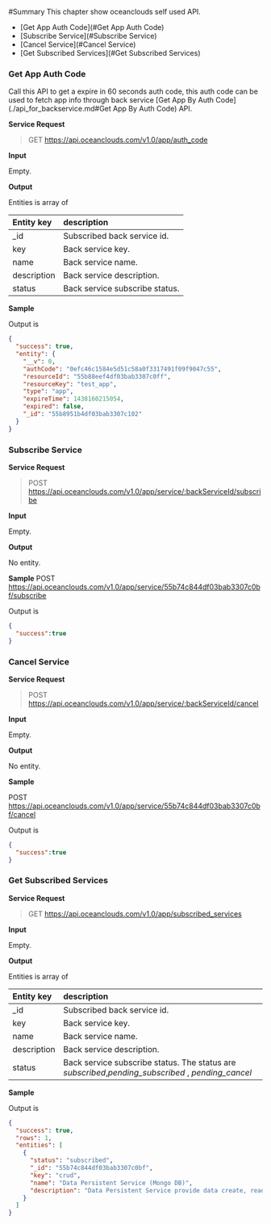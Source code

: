 #Summary
This chapter show oceanclouds self used API.

* [Get App Auth Code](#Get App Auth Code)
* [Subscribe Service](#Subscribe Service)
* [Cancel Service](#Cancel Service)
* [Get Subscribed Services](#Get Subscribed Services)


<a name="Get App Auth Code"></a>
### Get App Auth Code

Call this API to get a expire in 60 seconds auth code, this auth code can be used to fetch app info through back service [Get App By Auth Code](./api_for_backservice.md#Get App By Auth Code) API.

**Service Request**

> GET https://api.oceanclouds.com/v1.0/app/auth_code

**Input**

Empty.

**Output**

Entities is array of 

| Entity key | description |
|:-|:-|
|_id|Subscribed back service id.|
|key|Back service key.|
|name|Back service name.|
|description|Back service description.|
|status|Back service subscribe status.|


**Sample**

Output is 

```json
{
  "success": true,
  "entity": {
    "__v": 0,
    "authCode": "0efc46c1584e5d51c58a0f3317491f09f9047c55",
    "resourceId": "55b88eef4df03bab3307c0ff",
    "resourceKey": "test_app",
    "type": "app",
    "expireTime": 1438160215054,
    "expired": false,
    "_id": "55b8951b4df03bab3307c102"
  }
}
```

<a name="Subscribe Service"></a>
### Subscribe Service

**Service Request**

> POST https://api.oceanclouds.com/v1.0/app/service/:backServiceId/subscribe

**Input**

Empty.

**Output**

No entity.

**Sample**
POST https://api.oceanclouds.com/v1.0/app/service/55b74c844df03bab3307c0bf/subscribe

Output is

```json
{
  "success":true
}
```

<a name="Cancel Service"></a>
### Cancel Service

**Service Request**

> POST https://api.oceanclouds.com/v1.0/app/service/:backServiceId/cancel

**Input**

Empty.

**Output**

No entity.

**Sample**

POST https://api.oceanclouds.com/v1.0/app/service/55b74c844df03bab3307c0bf/cancel

Output is

```json
{
  "success":true
}
```

<a name="Get Subscribed Services"></a>
### Get Subscribed Services

**Service Request**

> GET https://api.oceanclouds.com/v1.0/app/subscribed_services

**Input**

Empty.

**Output**

Entities is array of 

| Entity key | description |
|:-|:-|
|_id|Subscribed back service id.|
|key|Back service key.|
|name|Back service name.|
|description|Back service description.|
|status|Back service subscribe status. The status are *subscribed*,*pending_subscribed* , *pending_cancel*|


**Sample**

Output is 

```json
{
  "success": true,
  "rows": 1,
  "entities": [
    {
      "status": "subscribed",
      "_id": "55b74c844df03bab3307c0bf",
      "key": "crud",
      "name": "Data Persistent Service (Mongo DB)",
      "description": "Data Persistent Service provide data create, read, update, delete, query service."
    }
  ]
}
```

